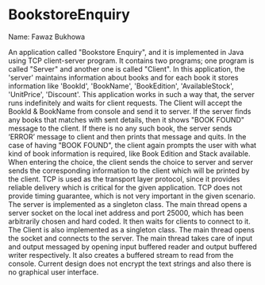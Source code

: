 # BookstoreEnquiry

Name: Fawaz Bukhowa


An application called "Bookstore Enquiry", and it is implemented in Java using TCP client-server program. It contains two programs; one program is called "Server" and another one is called "Client". In this application, the 'server' maintains information about books and for each book it stores information like 'BookId', 'BookName', 'BookEdition', 'AvailableStock', 'UnitPrice', 'Discount'. This application works in such a way that, the server runs indefinitely and waits for client requests. The Client will accept the BookId & BookName from console and send it to server. If the server finds any books that matches with sent details, then it shows "BOOK FOUND" message to the client. If there is no any such book, the server sends ‘ERROR’ message to client and then prints that message and quits. In the case of having "BOOK FOUND", the client again prompts the user with what kind of book information is required, like Book Edition and Stack available. When entering the choice, the client sends the choice to server and server sends the corresponding information to the client which will be printed by the client. TCP is used as the transport layer protocol, since it provides reliable delivery which is critical for the given application. TCP does not provide timing guarantee, which is not very important in the given scenario. The server is implemented as a singleton class. The main thread opens a server socket on the local inet address and port 25000, which has been arbitrarily chosen and hard coded. It then waits for clients to connect to it. The Client is also implemented as a singleton class. The main thread opens the socket and connects to the server. The main thread takes care of input and output messaged by opening input buffered reader and output buffered writer respectively. It also creates a buffered stream to read from the console. Current design does not encrypt the text strings and also there is no graphical user interface.


